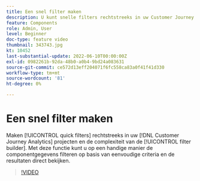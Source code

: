 ```yaml
---
title: Een snel filter maken
description: U kunt snelle filters rechtstreeks in uw Customer Journey Analytics-projecten maken en de complexiteit van de volledige filterbuilder omzeilen. Met deze functie kunt u op een handige manier de componentgegevens filteren op basis van eenvoudige criteria en de resultaten direct bekijken.
feature: Components
role: Admin, User
level: Beginner
doc-type: feature video
thumbnail: 343743.jpg
kt: 10452
last-substantial-update: 2022-06-10T00:00:00Z
exl-id: 0982261b-92da-48b0-a0b4-9bd24a083631
source-git-commit: ce572d13eff204071f6fc558ca83a0f41f41d330
workflow-type: tm+mt
source-wordcount: '81'
ht-degree: 0%

---
```


# Een snel filter maken

Maken [!UICONTROL quick filters] rechtstreeks in uw [!DNL Customer Journey Analytics] projecten en de complexiteit van de [!UICONTROL filter builder]. Met deze functie kunt u op een handige manier de componentgegevens filteren op basis van eenvoudige criteria en de resultaten direct bekijken.

>[!VIDEO](https://video.tv.adobe.com/v/343743/?quality=12&learn=on)
